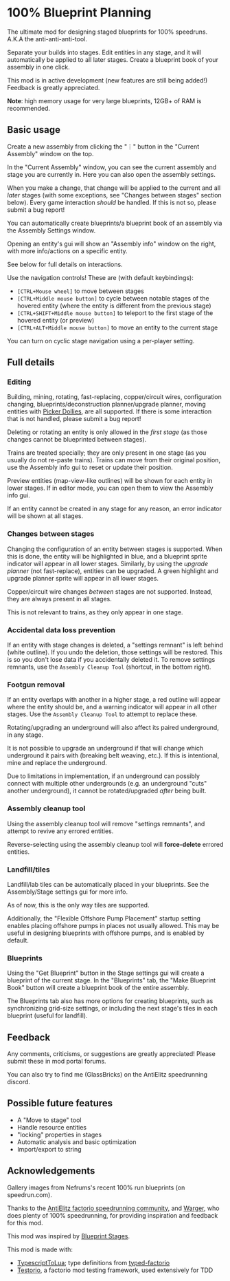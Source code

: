 # 100% Blueprint Planning

The ultimate mod for designing staged blueprints for 100% speedruns. A.K.A the anti-anti-anti-tool.

Separate your builds into stages. Edit entities in any stage, and it will automatically be applied to all later stages. Create a blueprint book of your assembly in one click.

This mod is in active development (new features are still being added!) Feedback is greatly appreciated.

**Note**: high memory usage for very large blueprints, 12GB+ of RAM is recommended.

## Basic usage

Create a new assembly from clicking the "⋮" button in the "Current Assembly" window on the top.

In the "Current Assembly" window, you can see the current assembly and stage you are currently in.
Here you can also open the assembly settings.

When you make a change, that change will be applied to the current and all _later_ stages (with some exceptions, see "Changes between stages" section below).
Every game interaction _should_ be handled. If this is not so, please submit a bug report!

You can automatically create blueprints/a blueprint book of an assembly via the Assembly Settings window.

Opening an entity's gui will show an "Assembly info" window on the right, with more info/actions on a specific entity.

See below for full details on interactions.

Use the navigation controls! These are (with default keybindings):

- `[CTRL+Mouse wheel]` to move between stages
- `[CTRL+Middle mouse button]` to cycle between notable stages of the hovered entity (where the entity is different from the previous stage)
- `[CTRL+SHIFT+Middle mouse button]` to teleport to the first stage of the hovered entity (or preview)
- `[CTRL+ALT+Middle mouse button]` to move an entity to the current stage

You can turn on cyclic stage navigation using a per-player setting.

## Full details

### Editing

Building, mining, rotating, fast-replacing, copper/circuit wires, configuration changing, blueprints/deconstruction planner/upgrade planner, moving entities with [Picker Dollies](https://mods.factorio.com/mod/PickerDollies), are all supported. If there is some interaction that is not handled, please submit a bug report!

Deleting or rotating an entity is only allowed in the _first stage_ (as those changes cannot be blueprinted between stages).

Trains are treated specially; they are only present in one stage (as you usually do not re-paste trains).
Trains can move from their original position, use the Assembly info gui to reset or update their position.

Preview entities (map-view-like outlines) will be shown for each entity in lower stages. If in editor mode, you can open them to view the Assembly info gui.

If an entity cannot be created in any stage for any reason, an error indicator will be shown at all stages.

### Changes between stages

Changing the configuration of an entity between stages is supported. When this is done, the entity will be highlighted in blue, and a blueprint sprite indicator will appear in all lower stages.
Similarly, by using the _upgrade planner_ (not fast-replace), entities can be upgraded. A green highlight and upgrade planner sprite will appear in all lower stages.

Copper/circuit wire changes _between_ stages are not supported. Instead, they are always present in all stages.

This is not relevant to trains, as they only appear in one stage.

### Accidental data loss prevention

If an entity with stage changes is deleted, a "settings remnant" is left behind (white outline). If you undo the deletion, those settings will be restored. This is so you don't lose data if you accidentally deleted it.
To remove settings remnants, use the `Assembly Cleanup Tool` (shortcut, in the bottom right).

### Footgun removal

If an entity overlaps with another in a higher stage, a red outline will appear where the entity should be, and a warning indicator will appear in all other stages. Use the `Assembly Cleanup Tool` to attempt to replace these.

Rotating/upgrading an underground will also affect its paired underground, in any stage.

It is not possible to upgrade an underground if that will change which underground it pairs with (breaking belt weaving, etc.). If this is intentional, mine and replace the underground.

Due to limitations in implementation, if an underground can possibly connect with multiple other undergrounds (e.g. an underground "cuts" another underground), it cannot be rotated/upgraded _after_ being built.

### Assembly cleanup tool

Using the assembly cleanup tool will remove "settings remnants", and attempt to revive any errored entities.

Reverse-selecting using the assembly cleanup tool will **force-delete** errored entities.

### Landfill/tiles

Landfill/lab tiles can be automatically placed in your blueprints. See the Assembly/Stage settings gui for more info.

As of now, this is the only way tiles are supported.

Additionally, the "Flexible Offshore Pump Placement" startup setting enables placing offshore pumps in places not usually allowed. This may be useful in designing blueprints with offshore pumps, and is enabled by default.

### Blueprints

Using the "Get Blueprint" button in the Stage settings gui will create a blueprint of the current stage. In the "Blueprints" tab, the "Make Blueprint Book" button will create a blueprint book of the entire assembly.

The Blueprints tab also has more options for creating blueprints, such as synchronizing grid-size settings, or including the next stage's tiles in each blueprint (useful for landfill).

## Feedback

Any comments, criticisms, or suggestions are greatly appreciated!
Please submit these in mod portal forums.

You can also try to find me (GlassBricks) on the AntiElitz speedrunning discord.

## Possible future features

- A "Move to stage" tool
- Handle resource entities
- "locking" properties in stages
- Automatic analysis and basic optimization
- Import/export to string

## Acknowledgements

Gallery images from Nefrums's recent 100% run blueprints (on speedrun.com).

Thanks to the [AntiElitz factorio speedrunning community](https://discord.gg/AntiElitz), and [Warger](https://discord.com/invite/nfkbu6qSCj), who does plenty of 100% speedrunning, for providing inspiration and feedback for this mod.

This mod was inspired by [Blueprint Stages](https://mods.factorio.com/mod/blueprint-stages).

This mod is made with:

- [TypescriptToLua](https://typescripttolua.github.io/); type definitions from [typed-factorio](https://github.com/GlassBricks/typed-factorio)
- [Testorio](https://mods.factorio.com/mod/testorio), a factorio mod testing framework, used extensively for TDD
